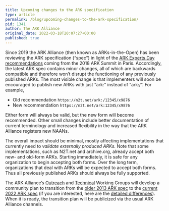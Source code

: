 ```yaml
---
title: Upcoming changes to the ARK specification
type: article
permalink: /blog/upcoming-changes-to-the-ark-specification/
pid: 1341
author: The ARK Alliance
original_date: 2022-03-18T20:07:27+00:00
published: true
---
```


Since 2019 the ARK Alliance (then known as ARKs-in-the-Open) has been
reviewing the ARK specification (“spec”) in light of the [ARK Experts Day
recommendations] coming from the 2018 ARK Summit in Paris. Accordingly, the
latest ARK spec contains minor changes, all of which are backwards compatible
and therefore won’t disrupt the functioning of any previously published ARKs.
The most visible change is that implementers will soon be encouraged to
publish new ARKs with just “ark:” instead of “ark:/”. For example,

-   Old recommendation `https://n2t.net/ark:/12345/x9876`
-   New recommendation `https://n2t.net/ark:12345/x9876`

Either form will always be valid, but the new form will become recommended.
Other small changes include better documentation of current terminology and
increased flexibility in the way that the ARK Alliance registers new NAANs.

The overall impact should be minimal, mostly affecting implementations that
currently need to *validate externally produced ARKs.* Note that some
implementations, such as N2T.net and archive.org, already accept both new- and
old-form ARKs. Starting immediately, it is safe for any organization to begin
accepting both forms. Over the long term, organizations that deal with ARKs
will be expected to accept both forms. Thus all previously published ARKs
should always be fully supported.

The ARK Alliance’s [Outreach] and [Technical] Working Groups will develop a
community plan to transition from the [older 2013 ARK spec] to the [current
2022 ARK spec] (if you are interested, here are the [detailed differences]).
When it is ready, the transition plan will be publicized via the usual ARK
Alliance channels.

[ARK Experts Day recommendations]: https://wiki.lyrasis.org/pages/viewpage.action?pageId=112525432
[Outreach]: https://wiki.lyrasis.org/display/ARKs/Outreach+Working+Group
[Technical]: https://wiki.lyrasis.org/display/ARKs/Technical+Working+Group
[older 2013 ARK spec]: https://datatracker.ietf.org/doc/draft-kunze-ark/18/
[current 2022 ARK spec]: https://datatracker.ietf.org/doc/draft-kunze-ark/
[detailed differences]: https://www.ietf.org/rfcdiff?url1=draft-kunze-ark-18.txt&url2=draft-kunze-ark-34.txt
